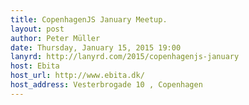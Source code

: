 ```yaml
---
title: CopenhagenJS January Meetup.
layout: post
author: Peter Müller
date: Thursday, January 15, 2015 19:00
lanyrd: http://lanyrd.com/2015/copenhagenjs-january
host: Ebita
host_url: http://www.ebita.dk/
host_address: Vesterbrogade 10 , Copenhagen
---
```

